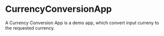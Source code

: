 # CurrencyConversionApp


A Currency Conversion App is a demo app, which convert input curreny to the requested currency.
